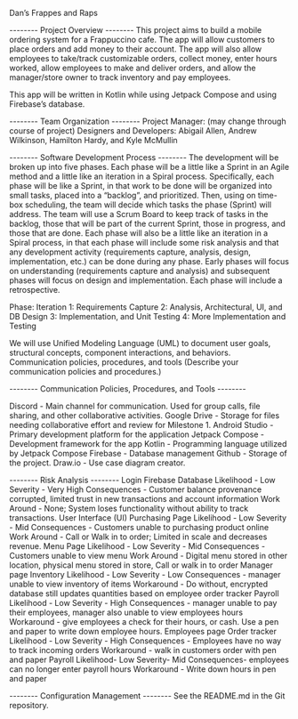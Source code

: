 Dan’s Frappes and Raps

-------- Project Overview --------
This project aims to build a mobile ordering system for a Frappuccino cafe.
The app will allow customers to place orders and add money to their account. The app will also allow employees to take/track customizable orders, collect money, enter hours worked, allow employees to make and deliver orders, and allow the manager/store owner to track inventory and pay employees.

This app will be written in Kotlin while using Jetpack Compose and using Firebase’s database. 

-------- Team Organization --------
Project Manager: (may change through course of project)
Designers and Developers: Abigail Allen, Andrew Wilkinson, Hamilton Hardy, and Kyle McMullin

-------- Software Development Process --------
The development will be broken up into five phases. Each phase will be a little like a Sprint in an Agile method and a little like an iteration in a Spiral process. Specifically, each phase will be like a Sprint, in that work to be done will be organized into small tasks, placed into a “backlog”, and prioritized. Then, using on time-box scheduling, the team will decide which tasks the phase (Sprint) will address. The team will use a Scrum Board to keep track of tasks in the backlog, those that will be part of the current Sprint, those in progress, and those that are done.
Each phase will also be a little like an iteration in a Spiral process, in that each phase will include some risk analysis and that any development activity (requirements capture, analysis, design, implementation, etc.) can be done during any phase. Early phases will focus on understanding (requirements capture and analysis) and subsequent phases will focus on design and implementation. Each phase will include a retrospective.

Phase: Iteration
1: Requirements Capture
2: Analysis, Architectural, UI, and DB Design
3: Implementation, and Unit Testing
4: More Implementation and Testing

We will use Unified Modeling Language (UML) to document user goals, structural concepts, component interactions, and behaviors. Communication policies, procedures, and tools
(Describe your communication policies and procedures.)

-------- Communication Policies, Procedures, and Tools --------

Discord - Main channel for communication. Used for group calls, file sharing, and other collaborative activities.
Google Drive - Storage for files needing collaborative effort and review for Milestone 1.
Android Studio - Primary development platform for the application
Jetpack Compose - Development framework for the app
Kotlin - Programming language utilized by Jetpack Compose
Firebase - Database management
Github - Storage of the project. 
Draw.io - Use case diagram creator. 

-------- Risk Analysis --------
Login
Firebase Database
	Likelihood - Low
	Severity - Very High
	Consequences - Customer balance provenance corrupted, limited trust in new transactions and account information
	Work Around - None; System loses functionality without ability to track transactions.
User Interface (UI)
	Purchasing Page
		Likelihood - Low
		Severity - Mid
		Consequences - Customers unable to purchasing product online
		Work Around - Call or Walk in to order; Limited in scale and decreases revenue. 
	Menu Page
		Likelihood - Low
		Severity - Mid
		Consequences - Customers unable to view menu
		Work Around - Digital menu stored in other location, physical menu stored in store, Call or walk in to order
	Manager page
		Inventory
			Likelihood - Low
			Severity - Low
			Consequences - manager unable to view inventory of items
			Workaround - Do without, encrypted database still updates quantities based on employee order tracker
		Payroll
			Likelihood - Low
			Severity - High
			Consequences - manager unable to pay their employees, manager also unable to view employees hours
			Workaround - give employees a check for their hours, or cash. Use a pen and paper to write down employee hours. 
	Employees page
		Order tracker
			Likelihood - Low
			Severity - High
			Consequences - Employees have no way to track incoming orders
			Workaround - walk in customers order with pen and paper
		Payroll
			Likelihood- Low
			Severity- Mid
			Consequences- employees can no longer enter payroll hours
			Workaround - Write down hours in pen and paper

-------- Configuration Management --------
See the README.md in the Git repository.


